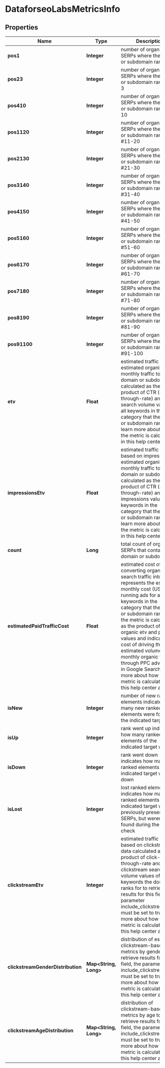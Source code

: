 

# DataforseoLabsMetricsInfo


## Properties

| Name | Type | Description | Notes |
|------------ | ------------- | ------------- | -------------|
|**pos1** | **Integer** | number of organic SERPs where the domain or subdomain ranks #1 |  [optional] |
|**pos23** | **Integer** | number of organic SERPs where the domain or subdomain ranks #2-3 |  [optional] |
|**pos410** | **Integer** | number of organic SERPs where the domain or subdomain ranks #4-10 |  [optional] |
|**pos1120** | **Integer** | number of organic SERPs where the domain or subdomain ranks #11-20 |  [optional] |
|**pos2130** | **Integer** | number of organic SERPs where the domain or subdomain ranks #21-30 |  [optional] |
|**pos3140** | **Integer** | number of organic SERPs where the domain or subdomain ranks #31-40 |  [optional] |
|**pos4150** | **Integer** | number of organic SERPs where the domain or subdomain ranks #41-50 |  [optional] |
|**pos5160** | **Integer** | number of organic SERPs where the domain or subdomain ranks #51-60 |  [optional] |
|**pos6170** | **Integer** | number of organic SERPs where the domain or subdomain ranks #61-70 |  [optional] |
|**pos7180** | **Integer** | number of organic SERPs where the domain or subdomain ranks #71-80 |  [optional] |
|**pos8190** | **Integer** | number of organic SERPs where the domain or subdomain ranks #81-90 |  [optional] |
|**pos91100** | **Integer** | number of organic SERPs where the domain or subdomain ranks #91-100 |  [optional] |
|**etv** | **Float** | estimated traffic volume estimated organic monthly traffic to the domain or subdomain calculated as the product of CTR (click-through-rate) and search volume values of all keywords in the category that the domain or subdomain ranks for learn more about how the metric is calculated in this help center article |  [optional] |
|**impressionsEtv** | **Float** | estimated traffic volume based on impressions estimated organic monthly traffic to the domain or subdomain calculated as the product of CTR (click-through-rate) and impressions values of all keywords in the category that the domain or subdomain ranks for learn more about how the metric is calculated in this help center article |  [optional] |
|**count** | **Long** | total count of organic SERPs that contain the domain or subdomain |  [optional] |
|**estimatedPaidTrafficCost** | **Float** | estimated cost of converting organic search traffic into paid represents the estimated monthly cost (USD) of running ads for all keywords in the category that the domain or subdomain ranks for the metric is calculated as the product of organic etv and paid cpc values and indicates the cost of driving the estimated volume of monthly organic traffic through PPC advertising in Google Search learn more about how the metric is calculated in this help center article |  [optional] |
|**isNew** | **Integer** | number of new ranked elements indicates how many new ranked elements were found for the indicated target |  [optional] |
|**isUp** | **Integer** | rank went up indicates how many ranked elements of the indicated target went up |  [optional] |
|**isDown** | **Integer** | rank went down indicates how many ranked elements of the indicated target went down |  [optional] |
|**isLost** | **Integer** | lost ranked elements indicates how many ranked elements of the indicated target were previously presented in SERPs, but weren’t found during the last check |  [optional] |
|**clickstreamEtv** | **Integer** | estimated traffic volume based on clickstream data calculated as the product of click-through-rate and clickstream search volume values of all keywords the domain ranks for to retrieve results for this field, the parameter include_clickstream_data must be set to true learn more about how the metric is calculated in this help center article |  [optional] |
|**clickstreamGenderDistribution** | **Map&lt;String, Long&gt;** | distribution of estimated clickstream-based metrics by gender to retrieve results for this field, the parameter include_clickstream_data must be set to true learn more about how the metric is calculated in this help center article |  [optional] |
|**clickstreamAgeDistribution** | **Map&lt;String, Long&gt;** | distribution of clickstream-based metrics by age to retrieve results for this field, the parameter include_clickstream_data must be set to true learn more about how the metric is calculated in this help center article |  [optional] |



